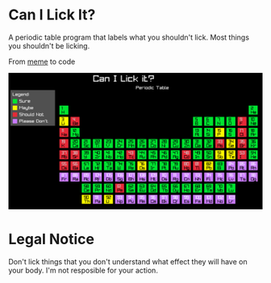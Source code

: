 # Can I Lick It?

A periodic table program that labels what you shouldn't lick. Most things you shouldn't be licking.

From [meme](https://www.reddit.com/r/physicsmemes/comments/1ch8i0k/can_i_lick_it/) to code

![Screenshot](CanILickIt.png)

# Legal Notice

Don't lick things that you don't understand what effect they will have on your body. I'm not resposible for your action.
